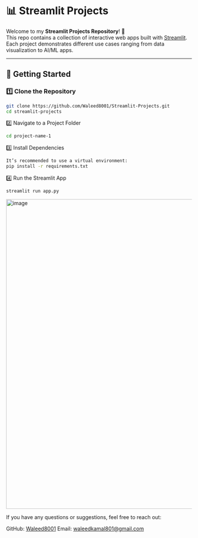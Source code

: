 # 📊 Streamlit Projects

Welcome to my **Streamlit Projects Repository**! 🚀  
This repo contains a collection of interactive web apps built with [Streamlit](https://streamlit.io/).  
Each project demonstrates different use cases ranging from data visualization to AI/ML apps.

---
## 🚀 Getting Started

### 1️⃣ Clone the Repository
```bash
git clone https://github.com/Waleed8001/Streamlit-Projects.git
cd streamlit-projects
```

2️⃣ Navigate to a Project Folder
```bash
cd project-name-1
```

3️⃣ Install Dependencies
```bash
It’s recommended to use a virtual environment:
pip install -r requirements.txt
```

4️⃣ Run the Streamlit App
```bash
streamlit run app.py
```

<img width="1920" height="838" alt="image" src="https://github.com/user-attachments/assets/3f948b3d-eeaa-4c98-aff7-782498cdceba" />

If you have any questions or suggestions, feel free to reach out:

GitHub: [Waleed8001](https://github.com/Waleed8001/)
Email: waleedkamal801@gmail.com
